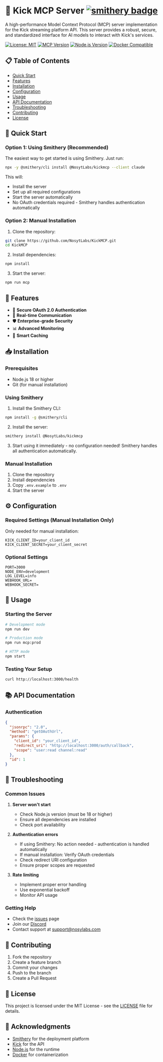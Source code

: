 # 🚀 Kick MCP Server [![smithery badge](https://smithery.ai/badge/@NosytLabs/kickmcp)](https://smithery.ai/server/@NosytLabs/kickmcp)

A high-performance Model Context Protocol (MCP) server implementation for the Kick streaming platform API. This server provides a robust, secure, and standardized interface for AI models to interact with Kick's services.

[![License: MIT](https://img.shields.io/badge/License-MIT-yellow.svg)](https://opensource.org/licenses/MIT)
[![MCP Version](https://img.shields.io/badge/MCP-v1.0-blue.svg)](https://docs.anthropic.com/en/docs/agents-and-tools/mcp)
[![Node.js Version](https://img.shields.io/badge/node-%3E%3D18.0.0-brightgreen.svg)](https://nodejs.org/)
[![Docker Compatible](https://img.shields.io/badge/docker-compatible-brightgreen.svg)](https://www.docker.com/)

## 📋 Table of Contents

- [Quick Start](#-quick-start)
- [Features](#-features)
- [Installation](#-installation)
- [Configuration](#-configuration)
- [Usage](#-usage)
- [API Documentation](#-api-documentation)
- [Troubleshooting](#-troubleshooting)
- [Contributing](#-contributing)
- [License](#-license)

## 🚀 Quick Start

### Option 1: Using Smithery (Recommended)
The easiest way to get started is using Smithery. Just run:
```bash
npx -y @smithery/cli install @NosytLabs/kickmcp --client claude
```
This will:
- Install the server
- Set up all required configurations
- Start the server automatically
- No OAuth credentials required - Smithery handles authentication automatically

### Option 2: Manual Installation
1. Clone the repository:
```bash
git clone https://github.com/NosytLabs/KickMCP.git
cd KickMCP
```

2. Install dependencies:
```bash
npm install
```

3. Start the server:
```bash
npm run mcp
```

## 🌟 Features

- 🔐 **Secure OAuth 2.0 Authentication**
- 🔄 **Real-time Communication**
- 🛡️ **Enterprise-grade Security**
- 📊 **Advanced Monitoring**
- 💾 **Smart Caching**

## 📥 Installation

### Prerequisites
- Node.js 18 or higher
- Git (for manual installation)

### Using Smithery
1. Install the Smithery CLI:
```bash
npm install -g @smithery/cli
```

2. Install the server:
```bash
smithery install @NosytLabs/kickmcp
```

3. Start using it immediately - no configuration needed! Smithery handles all authentication automatically.

### Manual Installation
1. Clone the repository
2. Install dependencies
3. Copy `.env.example` to `.env`
4. Start the server

## ⚙️ Configuration

### Required Settings (Manual Installation Only)
Only needed for manual installation:
```env
KICK_CLIENT_ID=your_client_id
KICK_CLIENT_SECRET=your_client_secret
```

### Optional Settings
```env
PORT=3000
NODE_ENV=development
LOG_LEVEL=info
WEBHOOK_URL=
WEBHOOK_SECRET=
```

## 🚀 Usage

### Starting the Server
```bash
# Development mode
npm run dev

# Production mode
npm run mcp:prod

# HTTP mode
npm start
```

### Testing Your Setup
```bash
curl http://localhost:3000/health
```

## 📚 API Documentation

### Authentication
```json
{
  "jsonrpc": "2.0",
  "method": "getOAuthUrl",
  "params": {
    "client_id": "your_client_id",
    "redirect_uri": "http://localhost:3000/auth/callback",
    "scope": "user:read channel:read"
  },
  "id": 1
}
```

## 🔧 Troubleshooting

### Common Issues

1. **Server won't start**
   - Check Node.js version (must be 18 or higher)
   - Ensure all dependencies are installed
   - Check port availability

2. **Authentication errors**
   - If using Smithery: No action needed - authentication is handled automatically
   - If manual installation: Verify OAuth credentials
   - Check redirect URI configuration
   - Ensure proper scopes are requested

3. **Rate limiting**
   - Implement proper error handling
   - Use exponential backoff
   - Monitor API usage

### Getting Help
- Check the [issues](https://github.com/NosytLabs/KickMCP/issues) page
- Join our [Discord](https://discord.gg/nosylabs)
- Contact support at support@nosylabs.com

## 🤝 Contributing

1. Fork the repository
2. Create a feature branch
3. Commit your changes
4. Push to the branch
5. Create a Pull Request

## 📄 License

This project is licensed under the MIT License - see the [LICENSE](LICENSE) file for details.

## 🙏 Acknowledgments

- [Smithery](https://smithery.ai/) for the deployment platform
- [Kick](https://kick.com/) for the API
- [Node.js](https://nodejs.org/) for the runtime
- [Docker](https://www.docker.com/) for containerization